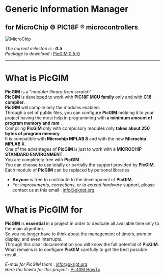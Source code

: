 # Generic Information Manager
## for MicroChip © PIC18F ® microcontrollers
![MicroChip](http://gkript.org/PIC-MCU-Chip.png)

_The current mileston is : **0.5**_   
_Package to download_ : [PicGIM 0.5-0](http://www.gkript.org/resources/PicGIM_05_installer.exe) 

***

# What is PicGIM
**PicGIM** is a "_modular library from scratch_".  
**PicGIM** is developed to work with **PIC18F MCU family** only and with **C18 compiler**.   
**PicGIM** will compile only the modules enabled.   
Through a set of public files, you can configure **PicGIM** molding it to your project having the most help in programming with **a minimum amount of program memory and ram** .   
Compiling **PicGIM** only with compulsory modules only **takes about 250 bytes of program memory**.   
It is compatible with **Microchip MPLAB 8** and with the new **Microchip MPLAB X**.   
One of the advantages of **PicGIM** is just to work with a **MICROCHIP STANDARD ENVIRONMENT**.   
You are completely free with **PicGIM**.   
You can choose to use totally or partially the support provided by **PicGIM**.   
Each module of **PicGIM** can be replaced by personal libraries.   
* **Anyone** is free to contribute to the development of **PicGIM**.   
* For _improvements_, _corrections_, or _to extend hardware support_, please contact us at this email : info@gkript.org 

# What is PicGIM for
**PicGIM** is **essential** in a project in order to dedicate all available time only to the main algorithm.   
So you no longer have to think about the management of timers, pwm or display, and even interrupts.   
Through this clear documentation you will know the full potential of **PicGIM**.   
What remains is to configure **PicGIM** carefully to get the best possible result.   

_E-mail for PicGIM team_ : info@gkript.org   
_Here the howto for this project_ : [PicGIM HowTo](http://howto.gkript.org/picgim/0.5/)
